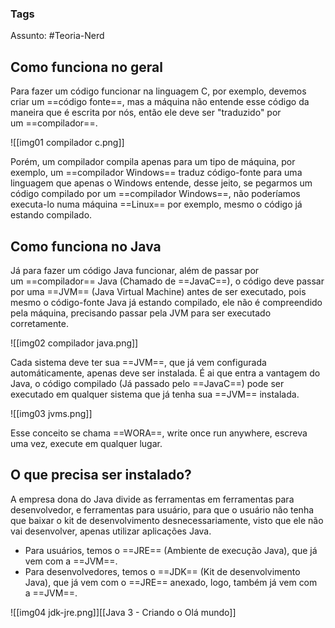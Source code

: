 ### Tags

Assunto: #Teoria-Nerd
## Como funciona no geral
Para fazer um código funcionar na linguagem C, por exemplo, devemos criar um ==código fonte==, mas a máquina não entende esse código da maneira que é escrita por nós, então ele deve ser "traduzido" por um ==compilador==.

![[img01 compilador c.png]]

Porém, um compilador compila apenas para um tipo de máquina, por exemplo, um ==compilador Windows== traduz código-fonte para uma linguagem que apenas o Windows entende, desse jeito, se pegarmos um código compilado por um ==compilador Windows==, não poderíamos executa-lo numa máquina ==Linux== por exemplo, mesmo o código já estando compilado.

## Como funciona no Java
Já para fazer um código Java funcionar, além de passar por um ==compilador== Java (Chamado de ==JavaC==), o código deve passar por uma ==JVM== (Java Virtual Machine) antes de ser executado, pois mesmo o código-fonte Java já estando compilado, ele não é compreendido pela máquina, precisando passar pela JVM para ser executado corretamente.

![[img02 compilador java.png]]

Cada sistema deve ter sua ==JVM==, que já vem configurada automáticamente, apenas deve ser instalada. É ai que entra a vantagem do Java, o código compilado (Já passado pelo ==JavaC==) pode ser executado em qualquer sistema que já tenha sua ==JVM== instalada.

![[img03 jvms.png]]

Esse conceito se chama ==WORA==, write once run anywhere, escreva uma vez, execute em qualquer lugar.

## O que precisa ser instalado?
A empresa dona do Java divide as ferramentas em ferramentas para desenvolvedor, e ferramentas para usuário, para que o usuário não tenha que baixar o kit de desenvolvimento desnecessariamente, visto que ele não vai desenvolver, apenas utilizar aplicações Java.

- Para usuários, temos o ==JRE== (Ambiente de execução Java), que já vem com a ==JVM==.
- Para desenvolvedores, temos o ==JDK== (Kit de desenvolvimento Java), que já vem com o ==JRE== anexado, logo, também já vem com a ==JVM==.

![[img04 jdk-jre.png]][[Java 3 - Criando o Olá mundo]]
